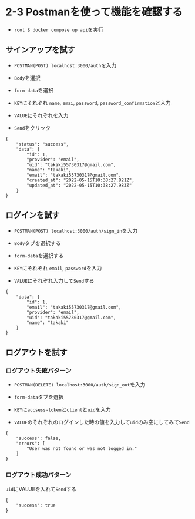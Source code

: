 # 2-3 Postmanを使って機能を確認する

+ `root $ docker compose up api`を実行<br>

## サインアップを試す

+ `POSTMAN(POST) localhost:3000/auth`を入力<br>

+ `Body`を選択<br>

+ `form-data`を選択<br>

+ `KEY`にそれぞれ `name`, `emai`, `password`, `password_confirmation`と入力<br>

+ `VALUE`にそれぞれを入力<br>

+ `Send`をクリック<br>

```:json
{
    "status": "success",
    "data": {
        "id": 1,
        "provider": "email",
        "uid": "takaki55730317@gmail.com",
        "name": "takaki",
        "email": "takaki55730317@gmail.com",
        "created_at": "2022-05-15T10:38:27.821Z",
        "updated_at": "2022-05-15T10:38:27.983Z"
    }
}
```

## ログインを試す

+ `POSTMAN(POST) localhost:3000/auth/sign_in`を入力<br>

+ `Body`タブを選択する<br>

+ `form-data`を選択する<br>

+ `KEY`にそれぞれ `email`, `password`を入力<br>

+ `VALUE`にそれぞれ入力して`Send`する<br>

```:json
{
    "data": {
        "id": 1,
        "email": "takaki55730317@gmail.com",
        "provider": "email",
        "uid": "takaki55730317@gmail.com",
        "name": "takaki"
    }
}
```

## ログアウトを試す

### ログアウト失敗パターン

+ `POSTMAN(DELETE) localhost:3000/auth/sign_out`を入力<br>

+ `form-data`タブを選択<br>

+ `KEY`に`accsess-token`と`client`と`uid`を入力<br>

+ `VALUE`のそれぞれのログインした時の値を入力して`uid`のみ空にしてみて`Send`<br>

```:json
{
    "success": false,
    "errors": [
        "User was not found or was not logged in."
    ]
}
```

### ログアウト成功パターン

`uid`にVALUEを入れて`Send`する<br>

```:json
{
    "success": true
}
```
